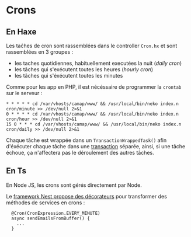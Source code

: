 # Crons

## En Haxe

Les taĉhes de cron sont rassemblées dans le controller `Cron.hx` et sont rassemblées en 3 groupes :

-   les taches quotidiennes, habituellement executées la nuit (_daily cron_)
-   les tâches qui s'exécutent toutes les heures (_hourly cron_)
-   les tâches qui s'éxécutent toutes les minutes

Comme pour les app en PHP, il est nécéssaire de programmer la `crontab` sur le serveur :

```
* * * * * cd /var/vhosts/camap/www/ && /usr/local/bin/neko index.n cron/minute >> /dev/null 2>&1
0 * * * * cd /var/vhosts/camap/www/ && /usr/local/bin/neko index.n cron/hour >> /dev/null 2>&1
15 0 * * * cd /var/vhosts/camap/www/ && /usr/local/bin/neko index.n cron/daily >> /dev/null 2>&1
```

Chaque tâche est wrappée dans un `TransactionWrappedTask()` afin d'éxécuter chaque tâche dans une [transaction](https://dev.mysql.com/doc/refman/8.0/en/glossary.html#glos_transaction) séparée, ainsi, si une tâche échoue, ça n'affectera pas le déroulement des autres tâches.

## En Ts

En Node JS, les crons sont gérés directement par Node.

Le [framework Nest propose des décorateurs](https://docs.nestjs.com/techniques/task-scheduling) pour transformer des méthodes de services en crons :

```TS
  @Cron(CronExpression.EVERY_MINUTE)
  async sendEmailsFromBuffer() {
    ...
  }
```
